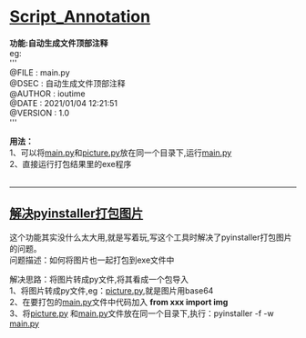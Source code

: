 # **[Script_Annotation](https://github.com/ioutime/Tools/blob/master/Script_Annotation)**<br>

**功能:自动生成文件顶部注释**<br>
     eg:<br>'''<br>
        @FILE    :   main.py<br>
        @DSEC    :   自动生成文件顶部注释<br>
        @AUTHOR  :   ioutime<br>
        @DATE    :   2021/01/04  12:21:51<br>
        @VERSION :   1.0<br>
        '''<br>

**用法：** <br>
    1、可以将[main.py](https://github.com/ioutime/Tools/blob/master/Script_Annotation/main.py)和[picture.py](https://github.com/ioutime/Tools/blob/master/Script_Annotation/picture.py)放在同一个目录下,运行[main.py](https://github.com/ioutime/Tools/blob/master/Script_Annotation/main.py)<br>
    2、直接运行打包结果里的exe程序<br>
<br>

***
## [解决pyinstaller打包图片]()

这个功能其实没什么太大用,就是写着玩,写这个工具时解决了pyinstaller打包图片的问题。<br>
问题描述：如何将图片也一起打包到exe文件中<br>

解决思路：将图片转成py文件,将其看成一个包导入<br>
    1、将图片转成py文件,eg：[picture.py](https://github.com/ioutime/Tools/blob/master/Script_Annotation/picture.py),就是图片用base64<br>
    2、在要打包的[main.py](https://github.com/ioutime/Tools/blob/master/Script_Annotation/main.py)文件中代码加入 **from xxx import img**<br>
    3、将[picture.py](https://github.com/ioutime/Tools/blob/master/Script_Annotation/picture.py) 和[main.py](https://github.com/ioutime/Tools/Script_Annotation/main.py)文件放在同一个目录下,执行：pyinstaller -f -w [main.py](https://github.com/ioutime/Tools/blob/master/Script_Annotation/main.py)